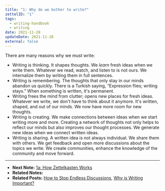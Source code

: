 ```yaml
---
title: "1: Why do we bother to write?"
zettelID: "1"
tags:
  - writing-handbook
  - writing
date: 2021-11-28
updateDate: 2021-11-28
external: false
---
```


There are many reasons why we must write:

- Writing is thinking. It shapes thoughts. We *learn* fresh ideas when we write them. Whatever we read, watch, and listen to is not ours. We internalize them by writing them in full sentences.
- Writing is remembering. The thoughts that only stay in our minds abandon us quickly. There is a Turkish saying, “Expression flies; writing stays.” When something is written, it's permanent.
- Writing frees the mind from clutter; opens new places for fresh ideas. Whatever we write, we don't have to think about it anymore. It's written, shaped, and out of our minds. We now have more room for new thoughts.
- Writing is creating. We make connections between ideas when we start writing more and more. Creating a network of thoughts not only helps to reflect our minds but also improves our thought processes. We generate new ideas when we connect written ideas.
- Writing is sharing. A written idea is not always individual. We share them with others. We get feedback and open more discussions about the topics we write. We create communities, enhance the knowledge of the community and move forward.

---

- **Next Note:** [1a: How Zettelkasten Works](/notes/1a-how-zettelkasten-works)
- **Related Notes:**
- **Related Posts:** [How to Stop Endless Discussions](/how-to-stop-endless-discussions), [Why is Writing Important?](/why-is-writing-important)
